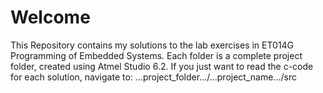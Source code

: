 # Welcome
This Repository contains my solutions to the lab exercises in ET014G Programming of Embedded Systems.
Each folder is a complete project folder, created using Atmel Studio 6.2.
If you just want to read the c-code for each solution, navigate to:
...project_folder.../...project_name.../src
